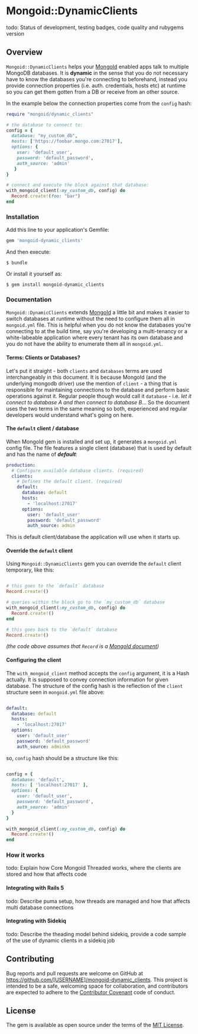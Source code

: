 # Mongoid::DynamicClients

todo: Status of development, testing badges, code quality and rubygems version

## Overview

`Mongoid::DynamicClients` helps your [MongoId](https://docs.mongodb.com/mongoid/master/#ruby-mongoid-tutorial) enabled 
apps talk to multiple MongoDB databases. It is **dynamic** in the sense that you do not necessary have to know the 
databases you're connecting to beforehand, instead you provide connection properties (i.e. auth. credentials, hosts etc) 
at runtime so you can get them gotten from a DB or receive from an other source. 

In the example below the connection properties come from the `config` hash:
 
```ruby
require "mongoid/dynamic_clients"

# the database to connect to:
config = { 
  database: "my_custom_db",
  hosts: ['https://foobar.mongo.com:27017'],
  options: {
    user: 'default_user',
    password: 'default_password',
    auth_source: 'admin'
   }
}

# connect and execute the block against that database:
with_mongoid_client(:my_custom_db, config) do
  Record.create!(foo: "bar")
end
```

### Installation

Add this line to your application's Gemfile:

```ruby
gem 'mongoid-dynamic_clients'
```

And then execute:

    $ bundle

Or install it yourself as:

    $ gem install mongoid-dynamic_clients

### Documentation

`Mongoid::DynamicClients` extends [MongoId](https://docs.mongodb.com/mongoid/master/#ruby-mongoid-tutorial) a little bit
and makes it easier to switch databases at runtime without the need to configure them all in `mongoid.yml` file. This 
is helpful when you do not know the databases you're connecting to at the build time, say you're developing a multi-tenancy
or a white-labeable application where every tenant has its own database and you do not have the ability to enumerate them
all in `mongoid.yml`.

#### Terms: Clients or Databases?

Let's put it straight - both `clients` and `databases` terms are used interchangeably in this document. It is because 
MongoId (and the underlying mongodb driver) use the mention of `client` - a thing that is responsible for maintaining 
connections to the database and perform basic operations against it. Regular people though would call it `database` - 
i.e. _let it connect to database A and then connect to database B_... So the document uses the two terms in the same meaning
so both, experienced and regular developers would understand what's going on here.

#### The `default` client / database
 
When MongoId gem is installed and set up, it generates a `mongoid.yml` config file. The file features a single client 
(database) that is used by default and has the name of **_default_**: 

```yaml
production:
  # Configure available database clients. (required)
  clients:
    # Defines the default client. (required)
    default:
      database: default
      hosts:
        - 'localhost:27017'
      options:
        user: 'default_user'
        password: 'default_password'
        auth_source: admin
```

This is default client/database the application will use when it starts up.


#### Override the `default` client

Using `Mongoid::DynamicClients` gem you can override the `default` client temporary, like this:

```ruby

# this goes to the `default` database
Record.create!()

# queries within the block go to the `my_custom_db` database
with_mongoid_client(:my_custom_db, config) do
  Record.create!() 
end

# this goes back to the `default` database
Record.create!() 
```

_(the code above assumes that `Record` is a [MongoId document](https://docs.mongodb.com/mongoid/master/tutorials/mongoid-documents/))_

#### Configuring the client

The `with_mongoid_client` method accepts the `config` argument, it is a Hash actually. It is supposed to convey connection 
information for given database. The structure of the config hash is the reflection of the `client` structure seen 
in `mongoid.yml` file above:

```yaml

default:
  database: default
  hosts:
    - 'localhost:27017'
  options:
    user: 'default_user'
    password: 'default_password'
    auth_source: adminkm

```

so, `config` hash should be a structure like this:

```ruby

config = {
  database: 'default',
  hosts: [ 'localhost:27017' ],
  options: {
    user: 'default_user',
    password: 'default_password',
    auth_source: 'admin'
  }
}

with_mongoid_client(:my_custom_db, config) do
  Record.create!() 
end

```



### How it works
todo: Explain how Core Mongoid Threaded works, where the clients are stored and how that affects code

#### Integrating with Rails 5
todo: Describe puma setup, how threads are managed and how that affects multi database connections

#### Integrating with Sidekiq
todo: Describe the theading model behind sidekiq, provide a code sample of the use of dynamic clients in a sidekiq job

## Contributing

Bug reports and pull requests are welcome on GitHub at https://github.com/[USERNAME]/mongoid-dynamic_clients. This project is intended to be a safe, welcoming space for collaboration, and contributors are expected to adhere to the [Contributor Covenant](http://contributor-covenant.org) code of conduct.

## License

The gem is available as open source under the terms of the [MIT License](http://opensource.org/licenses/MIT).